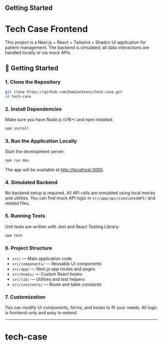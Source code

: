 ## Getting Started

# Tech Case Frontend

This project is a Next.js + React + Tailwind + Shadcn UI application for patient management. The backend is simulated; all data interactions are handled locally or via mock APIs.

## 🚀 Getting Started

### 1. Clone the Repository

```bash
git clone https://github.com/DamianIanni/tech-case.git
cd tech-case
```

### 2. Install Dependencies

Make sure you have Node.js (v18+) and npm installed.

```bash
npm install
```

### 3. Run the Application Locally

Start the development server:

```bash
npm run dev
```

The app will be available at [http://localhost:3000](http://localhost:3000).

### 4. Simulated Backend

No backend setup is required. All API calls are simulated using local mocks and utilities. You can find mock API logic in `src/app/api/simulatedAPI/` and related files.

### 5. Running Tests

Unit tests are written with Jest and React Testing Library:

```bash
npm test
```

### 6. Project Structure

- `src/` — Main application code
- `src/components/` — Reusable UI components
- `src/app/` — Next.js app routes and pages
- `src/hooks/` — Custom React hooks
- `src/lib/` — Utilities and test helpers
- `src/constants/` — Route and table constants

### 7. Customization

You can modify UI components, forms, and hooks to fit your needs. All logic is frontend-only and easy to extend.

---

# tech-case

